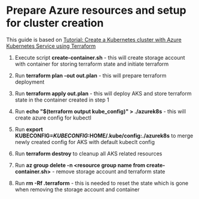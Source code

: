 # Prepare Azure resources and setup for cluster creation

This guide is based on [Tutorial: Create a Kubernetes cluster with Azure Kubernetes Service using Terraform](https://docs.microsoft.com/en-us/azure/terraform/terraform-create-k8s-cluster-with-tf-and-aks)

1. Execute script **create-container.sh** - this will create storage account with container for storing terraform state and initiate terraform

2. Run **terraform plan -out out.plan** - this will prepare terraform deployment

3. Run **terraform apply out.plan** - this will deploy AKS and store terraform state in the container created in step 1

4. Run **echo "$(terraform output kube_config)" > ./azurek8s** - this will create azure config for kubectl

5. Run **export KUBECONFIG=$KUBECONFIG:$HOME/.kube/config:./azurek8s** to merge newly created config for AKS with default kubeclt config

6. Run **terraform destroy** to cleanup all AKS related resources

7. Run **az group delete -n \<resource group name from create-container.sh>** - remove storage account and terraform state

8. Run **rm -Rf .terraform** - this is needed to reset the state which is gone when removing the storage account and container